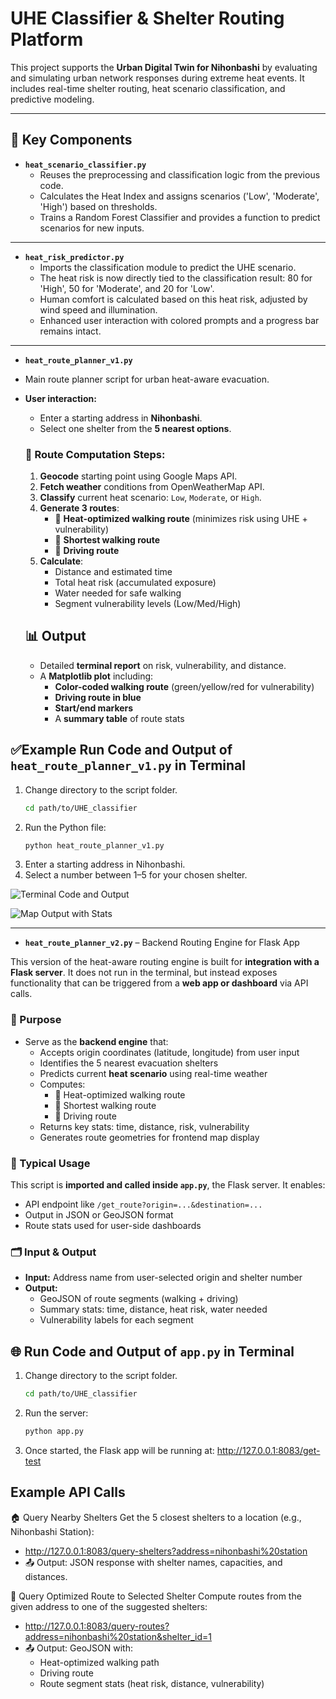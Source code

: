 # UHE Classifier & Shelter Routing Platform

This project supports the **Urban Digital Twin for Nihonbashi** by evaluating and simulating urban network responses during extreme heat events. It includes real-time shelter routing, heat scenario classification, and predictive modeling.

---

## 🔧 Key Components

- **`heat_scenario_classifier.py`**  
  -  Reuses the preprocessing and classification logic from the previous code.
  -  Calculates the Heat Index and assigns scenarios ('Low', 'Moderate', 'High') based on thresholds.
  -  Trains a Random Forest Classifier and provides a function to predict scenarios for new inputs.

---


- **`heat_risk_predictor.py`**  
  - Imports the classification module to predict the UHE scenario.
  - The heat risk is now directly tied to the classification result: 80 for 'High', 50 for 'Moderate', and 20 for 'Low'.
  - Human comfort is calculated based on this heat risk, adjusted by wind speed and illumination.
  - Enhanced user interaction with colored prompts and a progress bar remains intact.

---

- **`heat_route_planner_v1.py`**
  
- Main route planner script for urban heat-aware evacuation.
- **User interaction:**
  - Enter a starting address in **Nihonbashi**.
  - Select one shelter from the **5 nearest options**.

  ### 🧭 Route Computation Steps:
  
  1. **Geocode** starting point using Google Maps API.
  2. **Fetch weather** conditions from OpenWeatherMap API.
  3. **Classify** current heat scenario: `Low`, `Moderate`, or `High`.
  4. **Generate 3 routes**:
     - 🥵 **Heat-optimized walking route** (minimizes risk using UHE + vulnerability)
     - 🚶 **Shortest walking route**
     - 🚗 **Driving route**
  5. **Calculate**:
     - Distance and estimated time
     - Total heat risk (accumulated exposure)
     - Water needed for safe walking
     - Segment vulnerability levels (Low/Med/High)
  

  
  ## 📊 Output
  
  - Detailed **terminal report** on risk, vulnerability, and distance.
  - A **Matplotlib plot** including:
    - **Color-coded walking route** (green/yellow/red for vulnerability)
    - **Driving route in blue**
    - **Start/end markers**
    - A **summary table** of route stats



## ✅Example Run Code and Output of `heat_route_planner_v1.py` in Terminal
1. Change directory to the script folder.
   ```bash
   cd path/to/UHE_classifier
   
2. Run the Python file:
   ```bash
   python heat_route_planner_v1.py
   
3. Enter a starting address in Nihonbashi.
4. Select a number between 1–5 for your chosen shelter.


![Terminal Code and Output](terminal_run.jpg)

![Map Output with Stats](terminal_run_output.jpg)



---


- **`heat_route_planner_v2.py`**   – Backend Routing Engine for Flask App

This version of the heat-aware routing engine is built for **integration with a Flask server**. It does not run in the terminal, but instead exposes functionality that can be triggered from a **web app or dashboard** via API calls.



### 🔧 Purpose

- Serve as the **backend engine** that:
  - Accepts origin coordinates (latitude, longitude) from user input
  - Identifies the 5 nearest evacuation shelters
  - Predicts current **heat scenario** using real-time weather
  - Computes:
    - 🥵 Heat-optimized walking route
    - 🚶 Shortest walking route
    - 🚗 Driving route
  - Returns key stats: time, distance, risk, vulnerability
  - Generates route geometries for frontend map display


### 🧩 Typical Usage

This script is **imported and called inside `app.py`**, the Flask server. It enables:

- API endpoint like `/get_route?origin=...&destination=...`
- Output in JSON or GeoJSON format
- Route stats used for user-side dashboards

### 🗂️ Input & Output

- **Input:** Address name from user-selected origin and shelter number
- **Output:** 
  - GeoJSON of route segments (walking + driving)
  - Summary stats: time, distance, heat risk, water needed
  - Vulnerability labels for each segment
 

## 🌐 Run Code and Output of `app.py` in Terminal
1. Change directory to the script folder.
   ```bash
   cd path/to/UHE_classifier

2. Run the server:

    ```bash
    python app.py

3. Once started, the Flask app will be running at:
http://127.0.0.1:8083/get-test

## Example API Calls
  🏠 Query Nearby Shelters
  Get the 5 closest shelters to a location (e.g., Nihonbashi Station):

  - http://127.0.0.1:8083/query-shelters?address=nihonbashi%20station
  - 📤 Output: JSON response with shelter names, capacities, and distances.

🧭 Query Optimized Route to Selected Shelter
  Compute routes from the given address to one of the suggested shelters:

  - http://127.0.0.1:8083/query-routes?address=nihonbashi%20station&shelter_id=1
  - 📤 Output: GeoJSON with:
    - Heat-optimized walking path
    - Driving route
    - Route segment stats (heat risk, distance, vulnerability)









